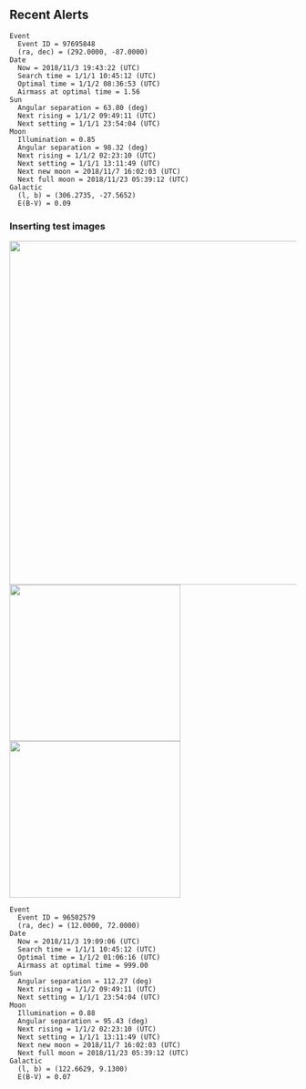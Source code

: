 ## Recent Alerts 

```
Event
  Event ID = 97695848
  (ra, dec) = (292.0000, -87.0000)
Date
  Now = 2018/11/3 19:43:22 (UTC)
  Search time = 1/1/1 10:45:12 (UTC)
  Optimal time = 1/1/2 08:36:53 (UTC)
  Airmass at optimal time = 1.56
Sun
  Angular separation = 63.80 (deg)
  Next rising = 1/1/2 09:49:11 (UTC)
  Next setting = 1/1/1 23:54:04 (UTC)
Moon
  Illumination = 0.85
  Angular separation = 98.32 (deg)
  Next rising = 1/1/2 02:23:10 (UTC)
  Next setting = 1/1/1 13:11:49 (UTC)
  Next new moon = 2018/11/7 16:02:03 (UTC)
  Next full moon = 2018/11/23 05:39:12 (UTC)
Galactic
  (l, b) = (306.2735, -27.5652)
  E(B-V) = 0.09
```

### Inserting test images
<img src="/des-icecube/images-EHE_97695848/icecube_97695848_skymap_1-1-2-08-36-53.png" width="604" >
<img src="/des-icecube/images-EHE_97695848/icecube_97695848_ortho_1-1-2-08-36-53.png" width="300" height="275" >
<img src="/des-icecube/images-EHE_97695848/icecube_97695848_airmass_1-1-2-08-36-53.png"  width="300" height="275" >

```
Event
  Event ID = 96502579
  (ra, dec) = (12.0000, 72.0000)
Date
  Now = 2018/11/3 19:09:06 (UTC)
  Search time = 1/1/1 10:45:12 (UTC)
  Optimal time = 1/1/2 01:06:16 (UTC)
  Airmass at optimal time = 999.00
Sun
  Angular separation = 112.27 (deg)
  Next rising = 1/1/2 09:49:11 (UTC)
  Next setting = 1/1/1 23:54:04 (UTC)
Moon
  Illumination = 0.88
  Angular separation = 95.43 (deg)
  Next rising = 1/1/2 02:23:10 (UTC)
  Next setting = 1/1/1 13:11:49 (UTC)
  Next new moon = 2018/11/7 16:02:03 (UTC)
  Next full moon = 2018/11/23 05:39:12 (UTC)
Galactic
  (l, b) = (122.6629, 9.1300)
  E(B-V) = 0.07
```


